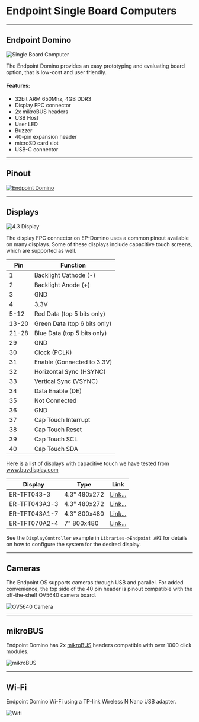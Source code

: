 # Endpoint Single Board Computers

---

## Endpoint Domino 

![Single Board Computer](images/endpoint-domino.png)

The Endpoint Domino provides an easy prototyping and evaluating board option, that is low-cost and user friendly. 

#### Features:
* 32bit ARM 650Mhz, 4GB DDR3
* Display FPC connector
* 2x mikroBUS headers
* USB Host
* User LED
* Buzzer
* 40-pin expansion header
* microSD card slot
* USB-C connector 

---

## Pinout

[![Endpoint Domino](images/endpoint-domino-pinout.png)](pdfs/endpoint-domino-pinout.pdf)

---

## Displays

![4.3 Display](images/domino-display.png)

The display FPC connector on EP-Domino uses a common pinout available on many displays. Some of these displays include capacitive touch screens, which are supported as well.

Pin | Function
--|--
1 | Backlight Cathode (-)
2 | Backlight Anode (+)
3 | GND
4 | 3.3V
5-12 | Red Data (top 5 bits only)
13-20 | Green Data (top 6 bits only)
21-28 | Blue Data (top 5 bits only)
29 | GND
30 | Clock (PCLK)
31 | Enable (Connected to 3.3V)
32 | Horizontal Sync (HSYNC)
33 | Vertical Sync (VSYNC)
34 | Data Enable (DE)
35 | Not Connected
36 | GND
37 | Cap Touch Interrupt
38 | Cap Touch Reset
39 | Cap Touch SCL
40 | Cap Touch SDA

Here is a list of displays with capacitive touch we have tested from www.buydisplay.com

Display | Type | Link
--|--|--
ER-TFT043-3 | 4.3" 480x272 | [Link...](https://www.buydisplay.com/tft-4-3-inch-lcd-module-touchscreen-display-for-mp4-gps-480x272)
ER-TFT043A3-3 | 4.3" 480x272 | [Link...](https://www.buydisplay.com/sunlight-readable-4-3-inch-high-brightness-480x272-tft-lcd-display)
ER-TFT043A1-7 | 4.3" 800x480 | [Link...](https://www.buydisplay.com/4-3-800x480-ips-tft-lcd-module-all-viewing-optl-touchscreen-display)
ER-TFT070A2-4 | 7" 800x480 | [Link...](https://www.buydisplay.com/7-tft-lcd-touch-screen-display-module-800x480-for-mp4-gps-tablet-pc)

See the `DisplayController` example in `Libraries->Endpoint API` for details on how to configure the system for the desired display.

---

## Cameras

The Endpoint OS supports cameras through USB and parallel. For added convenience, the top side of the 40 pin header is pinout compatible with the off-the-shelf OV5640 camera board.

![OV5640 Camera](images/domino-camera.png)

---

## mikroBUS

Endpoint Domino has 2x [mikroBUS](https://www.mikroe.com/mikrobus) headers compatible with over 1000 click modules. 

![mikroBUS](images/domino-mikrobus.png)

---

## Wi-Fi

Endpoint Domino Wi-Fi using a TP-link Wireless N Nano USB adapter. 

![Wifi](images/domino-wifi.png)
